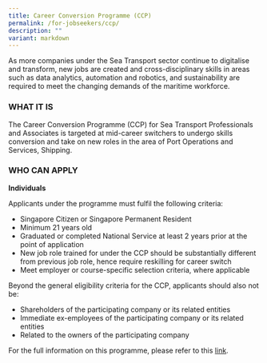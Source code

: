 ```yaml
---
title: Career Conversion Programme (CCP)
permalink: /for-jobseekers/ccp/
description: ""
variant: markdown
---
```

As more companies under the Sea Transport sector continue to digitalise and transform, new jobs are created and cross-disciplinary skills in areas such as data analytics, automation and robotics, and sustainability are required to meet the changing demands of the maritime workforce.

### **WHAT IT IS**
The Career Conversion Programme (CCP) for Sea Transport Professionals and Associates is targeted at mid-career switchers to undergo skills conversion and take on new roles in the area of Port Operations and Services, Shipping.

### **WHO CAN APPLY**
**Individuals**

Applicants under the programme must fulfil the following criteria:

*   Singapore Citizen or Singapore Permanent Resident
*   Minimum 21 years old
*   Graduated or completed National Service at least 2 years prior at the point of application
*   New job role trained for under the CCP should be substantially different from previous job role, hence require reskilling for career switch
*   Meet employer or course-specific selection criteria, where applicable

Beyond the general eligibility criteria for the CCP, applicants should also not be:

*   Shareholders of the participating company or its related entities
*   Immediate ex-employees of the participating company or its related entities
*   Related to the owners of the participating company


For the full information on this programme, please refer to this [link](https://conversion.mycareersfuture.gov.sg/portal/ProgramDetails.aspx?ProgID=P00000429).